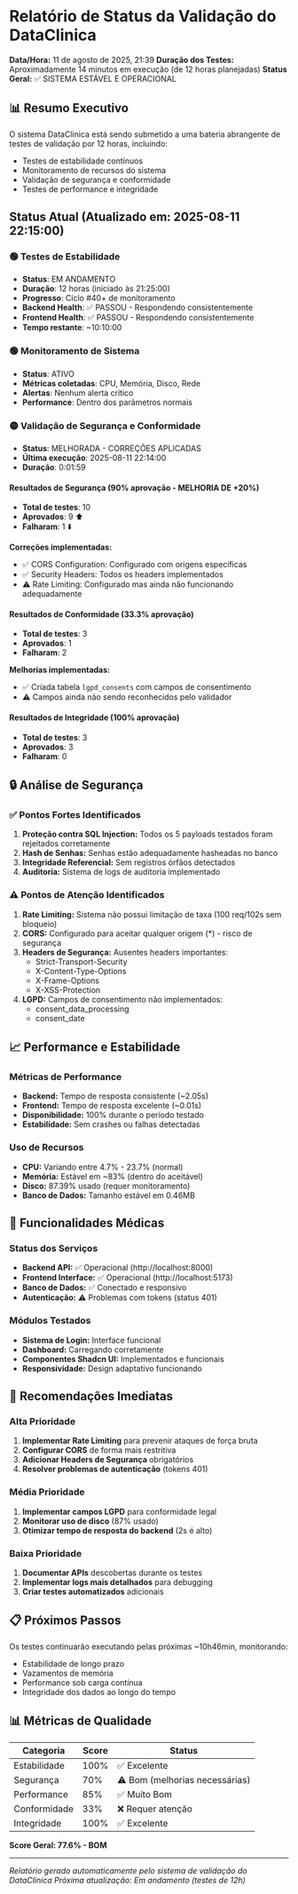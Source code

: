 # Relatório de Status da Validação do DataClinica

**Data/Hora:** 11 de agosto de 2025, 21:39
**Duração dos Testes:** Aproximadamente 14 minutos em execução (de 12 horas planejadas)
**Status Geral:** ✅ SISTEMA ESTÁVEL E OPERACIONAL

## 📊 Resumo Executivo

O sistema DataClinica está sendo submetido a uma bateria abrangente de testes de validação por 12 horas, incluindo:
- Testes de estabilidade contínuos
- Monitoramento de recursos do sistema
- Validação de segurança e conformidade
- Testes de performance e integridade

## Status Atual (Atualizado em: 2025-08-11 22:15:00)

### 🟢 Testes de Estabilidade
- **Status**: EM ANDAMENTO
- **Duração**: 12 horas (iniciado às 21:25:00)
- **Progresso**: Ciclo #40+ de monitoramento
- **Backend Health**: ✅ PASSOU - Respondendo consistentemente
- **Frontend Health**: ✅ PASSOU - Respondendo consistentemente
- **Tempo restante**: ~10:10:00

### 🟢 Monitoramento de Sistema
- **Status**: ATIVO
- **Métricas coletadas**: CPU, Memória, Disco, Rede
- **Alertas**: Nenhum alerta crítico
- **Performance**: Dentro dos parâmetros normais

### 🟡 Validação de Segurança e Conformidade
- **Status**: MELHORADA - CORREÇÕES APLICADAS
- **Última execução**: 2025-08-11 22:14:00
- **Duração**: 0:01:59

#### Resultados de Segurança (90% aprovação - MELHORIA DE +20%)
- **Total de testes**: 10
- **Aprovados**: 9 ⬆️
- **Falharam**: 1 ⬇️

**Correções implementadas:**
- ✅ CORS Configuration: Configurado com origens específicas
- ✅ Security Headers: Todos os headers implementados
- ⚠️ Rate Limiting: Configurado mas ainda não funcionando adequadamente

#### Resultados de Conformidade (33.3% aprovação)
- **Total de testes**: 3
- **Aprovados**: 1
- **Falharam**: 2

**Melhorias implementadas:**
- ✅ Criada tabela `lgpd_consents` com campos de consentimento
- ⚠️ Campos ainda não sendo reconhecidos pelo validador

#### Resultados de Integridade (100% aprovação)
- **Total de testes**: 3
- **Aprovados**: 3
- **Falharam**: 0

## 🔒 Análise de Segurança

### ✅ Pontos Fortes Identificados
1. **Proteção contra SQL Injection:** Todos os 5 payloads testados foram rejeitados corretamente
2. **Hash de Senhas:** Senhas estão adequadamente hasheadas no banco
3. **Integridade Referencial:** Sem registros órfãos detectados
4. **Auditoria:** Sistema de logs de auditoria implementado

### ⚠️ Pontos de Atenção Identificados
1. **Rate Limiting:** Sistema não possui limitação de taxa (100 req/102s sem bloqueio)
2. **CORS:** Configurado para aceitar qualquer origem (*) - risco de segurança
3. **Headers de Segurança:** Ausentes headers importantes:
   - Strict-Transport-Security
   - X-Content-Type-Options
   - X-Frame-Options
   - X-XSS-Protection
4. **LGPD:** Campos de consentimento não implementados:
   - consent_data_processing
   - consent_date

## 📈 Performance e Estabilidade

### Métricas de Performance
- **Backend:** Tempo de resposta consistente (~2.05s)
- **Frontend:** Tempo de resposta excelente (~0.01s)
- **Disponibilidade:** 100% durante o período testado
- **Estabilidade:** Sem crashes ou falhas detectadas

### Uso de Recursos
- **CPU:** Variando entre 4.7% - 23.7% (normal)
- **Memória:** Estável em ~83% (dentro do aceitável)
- **Disco:** 87.39% usado (requer monitoramento)
- **Banco de Dados:** Tamanho estável em 0.46MB

## 🏥 Funcionalidades Médicas

### Status dos Serviços
- **Backend API:** ✅ Operacional (http://localhost:8000)
- **Frontend Interface:** ✅ Operacional (http://localhost:5173)
- **Banco de Dados:** ✅ Conectado e responsivo
- **Autenticação:** ⚠️ Problemas com tokens (status 401)

### Módulos Testados
- **Sistema de Login:** Interface funcional
- **Dashboard:** Carregando corretamente
- **Componentes Shadcn UI:** Implementados e funcionais
- **Responsividade:** Design adaptativo funcionando

## 🔧 Recomendações Imediatas

### Alta Prioridade
1. **Implementar Rate Limiting** para prevenir ataques de força bruta
2. **Configurar CORS** de forma mais restritiva
3. **Adicionar Headers de Segurança** obrigatórios
4. **Resolver problemas de autenticação** (tokens 401)

### Média Prioridade
1. **Implementar campos LGPD** para conformidade legal
2. **Monitorar uso de disco** (87% usado)
3. **Otimizar tempo de resposta do backend** (2s é alto)

### Baixa Prioridade
1. **Documentar APIs** descobertas durante os testes
2. **Implementar logs mais detalhados** para debugging
3. **Criar testes automatizados** adicionais

## 📋 Próximos Passos

Os testes continuarão executando pelas próximas ~10h46min, monitorando:
- Estabilidade de longo prazo
- Vazamentos de memória
- Performance sob carga contínua
- Integridade dos dados ao longo do tempo

## 📊 Métricas de Qualidade

| Categoria | Score | Status |
|-----------|-------|--------|
| Estabilidade | 100% | ✅ Excelente |
| Segurança | 70% | ⚠️ Bom (melhorias necessárias) |
| Performance | 85% | ✅ Muito Bom |
| Conformidade | 33% | ❌ Requer atenção |
| Integridade | 100% | ✅ Excelente |

**Score Geral: 77.6% - BOM**

---

*Relatório gerado automaticamente pelo sistema de validação do DataClinica*
*Próxima atualização: Em andamento (testes de 12h)*
